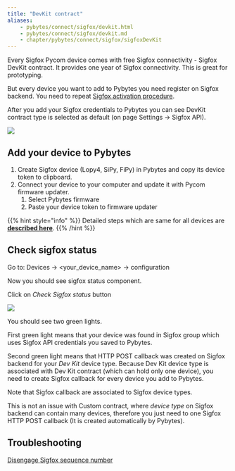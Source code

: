 ```yaml
---
title: "DevKit contract"
aliases:
    - pybytes/connect/sigfox/devkit.html
    - pybytes/connect/sigfox/devkit.md
    - chapter/pybytes/connect/sigfox/sigfoxDevKit
---
```


Every Sigfox Pycom device comes with free Sigfox connectivity - Sigfox DevKit contract. It provides one year of Sigfox connectivity. This is great for prototyping.

But every device you want to add to Pybytes you need register on Sigfox backend. You need to repeat [Sigfox activation procedure](/gettingstarted/registration/sigfox).

After you add your Sigfox credentials to Pybytes you can see DevKit contract type is selected as default (on page Settings → Sigfox API).

![](/gitbook/assets/pybytes/sigfox/pybytesdevkit.png)

## Add your device to Pybytes

1. Create Sigfox device (Lopy4, SiPy, FiPy) in Pybytes and copy its device token to clipboard.
2. Connect your device to your computer and update it with Pycom firmware updater.
   1. Select Pybytes firmware
   2. Paste your device token to firmware updater

{{% hint style="info" %}}
Detailed steps which are same for all devices are [**described here**](/pybytes/connect/quick).
{{% /hint %}}

## Check sigfox status

Go to: Devices → &lt;your\_device\_name&gt; → configuration

Now you should see sigfox status component.

Click on _Check Sigfox status_ button

![](/gitbook/assets/pybytes/sigfox/devkitcheck.png)

You should see two green lights.

First green light means that your device was found in Sigfox group which uses Sigfox API credentials you saved to Pybytes.

Second green light means that HTTP POST callback was created on Sigfox backend for your _Dev Kit_ device type. Because Dev Kit device type is associated with Dev Kit contract (which can hold only one device), you need to create Sigfox callback for every device you add to Pybytes.

Note that Sigfox callback are associated to Sigfox device types.

This is not an issue with Custom contract, where _device type_ on Sigfox backend can contain many devices, therefore you just need to one Sigfox HTTP POST callback (It is created automatically by Pybytes).

## Troubleshooting

[Disengage Sigfox sequence number](/tutorials/sigfox#disengage-sequence-number)
